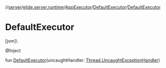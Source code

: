 //[server](../../../../index.md)/[elide.server.runtime](../../index.md)/[AppExecutor](../index.md)/[DefaultExecutor](index.md)/[DefaultExecutor](-default-executor.md)

# DefaultExecutor

[jvm]\

@Inject

fun [DefaultExecutor](-default-executor.md)(uncaughtHandler: [Thread.UncaughtExceptionHandler](https://docs.oracle.com/javase/8/docs/api/java/lang/Thread.UncaughtExceptionHandler.html))
